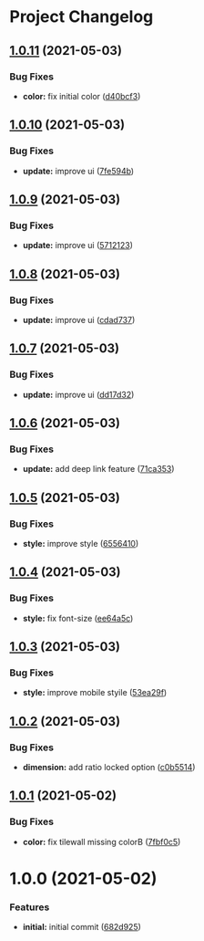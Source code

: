 # Project Changelog

## [1.0.11](https://github.com/ThornWalli/cuby-generator/compare/v1.0.10...v1.0.11) (2021-05-03)


### Bug Fixes

* **color:** fix initial color ([d40bcf3](https://github.com/ThornWalli/cuby-generator/commit/d40bcf38faba9a946e17351749fa96102291d508))

## [1.0.10](https://github.com/ThornWalli/cuby-generator/compare/v1.0.9...v1.0.10) (2021-05-03)


### Bug Fixes

* **update:** improve ui ([7fe594b](https://github.com/ThornWalli/cuby-generator/commit/7fe594b4ecbd49c746e573273adcad120fd0ec8a))

## [1.0.9](https://github.com/ThornWalli/cuby-generator/compare/v1.0.8...v1.0.9) (2021-05-03)


### Bug Fixes

* **update:** improve ui ([5712123](https://github.com/ThornWalli/cuby-generator/commit/5712123244b8c929317ec3df899df1f1656f98d5))

## [1.0.8](https://github.com/ThornWalli/cuby-generator/compare/v1.0.7...v1.0.8) (2021-05-03)


### Bug Fixes

* **update:** improve ui ([cdad737](https://github.com/ThornWalli/cuby-generator/commit/cdad7376d0b4bf699b6ab0a0e788991b057c7de3))

## [1.0.7](https://github.com/ThornWalli/cuby-generator/compare/v1.0.6...v1.0.7) (2021-05-03)


### Bug Fixes

* **update:** improve ui ([dd17d32](https://github.com/ThornWalli/cuby-generator/commit/dd17d32788f89ac929000a8581af82f2388bab9d))

## [1.0.6](https://github.com/ThornWalli/cuby-generator/compare/v1.0.5...v1.0.6) (2021-05-03)


### Bug Fixes

* **update:** add deep link feature ([71ca353](https://github.com/ThornWalli/cuby-generator/commit/71ca353c24980dcff5ec38b8a30aa324c40cd811))

## [1.0.5](https://github.com/ThornWalli/cuby-generator/compare/v1.0.4...v1.0.5) (2021-05-03)


### Bug Fixes

* **style:** improve style ([6556410](https://github.com/ThornWalli/cuby-generator/commit/65564101c625ceb5ca7098fe7bd3504ad2b838ee))

## [1.0.4](https://github.com/ThornWalli/cuby-generator/compare/v1.0.3...v1.0.4) (2021-05-03)


### Bug Fixes

* **style:** fix font-size ([ee64a5c](https://github.com/ThornWalli/cuby-generator/commit/ee64a5cf5fcf87c0bdd1518dcfb6e118328eac98))

## [1.0.3](https://github.com/ThornWalli/cuby-generator/compare/v1.0.2...v1.0.3) (2021-05-03)


### Bug Fixes

* **style:** improve mobile styile ([53ea29f](https://github.com/ThornWalli/cuby-generator/commit/53ea29fa8b498c1908dff53b19c3714171b827af))

## [1.0.2](https://github.com/ThornWalli/cuby-generator/compare/v1.0.1...v1.0.2) (2021-05-03)


### Bug Fixes

* **dimension:** add ratio locked option ([c0b5514](https://github.com/ThornWalli/cuby-generator/commit/c0b5514a3d90491ce5110977e8410d78fee26fdc))

## [1.0.1](https://github.com/ThornWalli/cuby-generator/compare/v1.0.0...v1.0.1) (2021-05-02)


### Bug Fixes

* **color:** fix tilewall missing colorB ([7fbf0c5](https://github.com/ThornWalli/cuby-generator/commit/7fbf0c5015e363d2c1bcb5b4834386deec155913))

# 1.0.0 (2021-05-02)


### Features

* **initial:** initial commit ([682d925](https://github.com/ThornWalli/cuby-generator/commit/682d925e74094545140d7078e778aa531129abb5))
